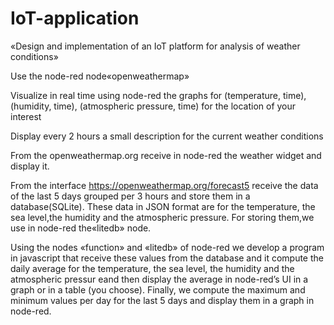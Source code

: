 # IoT-application
«Design and implementation of an IoT platform for analysis of weather conditions»

Use the node-red node«openweathermap»

Visualize  in  real  time  using  node-red  the  graphs  for  (temperature,  time),  (humidity,  time), 
(atmospheric pressure, time) for the location of your interest

Display every 2 hours a small description for the current weather conditions

From the openweathermap.org receive in node-red the weather widget and display it.

From the interface https://openweathermap.org/forecast5 receive the data of the last 5 days grouped per 3 hours and store
them in a database(SQLite).
These data in JSON format are for the  temperature, the  sea level,the  humidity and  the  atmospheric  pressure. 
For storing them,we use in node-red the«litedb» node.

Using the nodes «function» and «litedb» of node-red we develop a program in javascript that receive these values from the database and it compute the daily average for the temperature, the sea level, the humidity and 
the atmospheric pressur eand then display the average in node-red’s UI in a graph or in a table (you choose).
Finally, we compute the maximum and minimum values per day for the last 5 days and display them in a graph in node-red.
